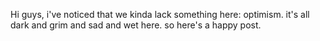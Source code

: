 Hi guys, i've noticed that we kinda lack something here: optimism. it's all dark and grim and sad and wet here. so here's a happy post.
